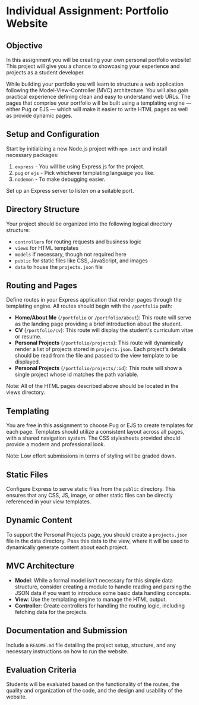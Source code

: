 # Individual Assignment: Portfolio Website

## Objective
In this assignment you will be creating your own personal portfolio website! This project will give you a chance to showcasing your experience and projects as a student developer.

While building your portfolio you will learn to structure a web application following the Model-View-Controller (MVC) architecture. You will also gain practical experience defining clean and easy to understand web URLs. The pages that comprise your portfolio will be built using a templating engine — either Pug or EJS — which will make it easier to write HTML pages as well as provide dynamic pages.

## Setup and Configuration
Start by initializing a new Node.js project with `npm init` and install necessary packages: 

1. `express` - You will be using Express.js for the project.
2. `pug` or `ejs` - Pick whichever templating language you like. 
3. `nodemon` - To make debugging easier.

Set up an Express server to listen on a suitable port.

## Directory Structure
Your project should be organized into the following logical directory structure:
- `controllers` for routing requests and business logic
- `views` for HTML templates
- `models` if necessary, though not required here
- `public` for static files like CSS, JavaScript, and images
- `data` to house the `projects.json` file

## Routing and Pages
Define routes in your Express application that render pages through the templating engine. All routes should begin with the `/portfolio` path:
- **Home/About Me** (`/portfolio` or `/portfolio/about`): This route will serve as the landing page providing a brief introduction about the student.
- **CV** (`/portfolio/cv`): This route will display the student's curriculum vitae or resume.
- **Personal Projects** (`/portfolio/projects`): This route will dynamically render a list of projects stored in `projects.json`. Each project's details should be read from the file and passed to the view template to be displayed.
- **Personal Projects** (`/portfolio/projects/:id`): This route will show a single project whose id matches the path variable.

Note: All of the HTML pages described above should be located in the views directory.

## Templating
You are free in this assignment to choose Pug or EJS to create templates for each page. Templates should utilize a consistent layout across all pages, with a shared navigation system. The CSS stylesheets provided should provide a modern and professional look.

Note: Low effort submissions in terms of styling will be graded down.

## Static Files
Configure Express to serve static files from the `public` directory. This ensures that any CSS, JS, image, or other static files can be directly referenced in your view templates.

## Dynamic Content
To support the Personal Projects page, you should create a `projects.json` file in the data directory. Pass this data to the view, where it will be used to dynamically generate content about each project.

## MVC Architecture
- **Model**: While a formal model isn't necessary for this simple data structure, consider creating a module to handle reading and parsing the JSON data if you want to introduce some basic data handling concepts.
- **View**: Use the templating engine to manage the HTML output.
- **Controller**: Create controllers for handling the routing logic, including fetching data for the projects.

## Documentation and Submission
Include a `README.md` file detailing the project setup, structure, and any necessary instructions on how to run the website.

## Evaluation Criteria
Students will be evaluated based on the functionality of the routes, the quality and organization of the code, and the design and usability of the website.